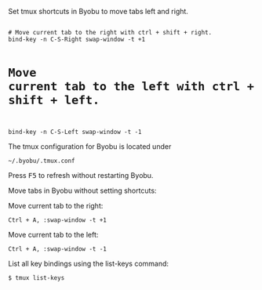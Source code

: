 <p>Set tmux shortcuts in Byobu to move tabs left and right.</p>

<code>
# Move current tab to the right with ctrl + shift + right.
bind-key -n C-S-Right swap-window -t +1

# Move current tab to the left with ctrl + shift + left.
bind-key -n C-S-Left swap-window -t -1
</code>

<p>The tmux configuration for Byobu is located under</p>
<code>~/.byobu/.tmux.conf</code>

<p>Press <kbd>F5</kbd> to refresh without restarting Byobu.</p>

<p>Move tabs in Byobu without setting shortcuts:</p>

<p>Move current tab to the right:</p>
<code>Ctrl + A, :swap-window -t +1</code>

<p>Move current tab to the left:</p>
<code>Ctrl + A, :swap-window -t -1</code>

<p>List all key bindings using the list-keys command:</p>
<code>$ tmux list-keys</code>